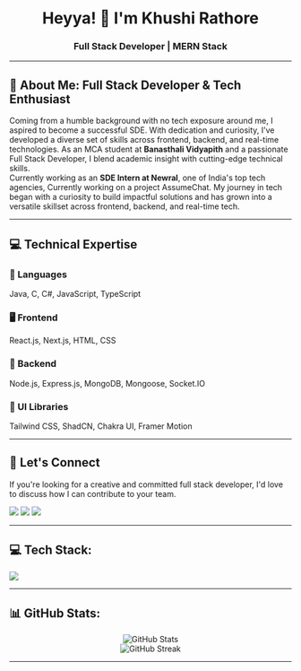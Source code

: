 <h1 align="center">Heyya! 👋 I'm Khushi Rathore</h1>
<h3 align="center">Full Stack Developer | MERN Stack</h3>

---

## 💫 About Me: Full Stack Developer & Tech Enthusiast

Coming from a humble background with no tech exposure around me, I aspired to become a successful SDE. With dedication and curiosity, I’ve developed a diverse set of skills across frontend, backend, and real-time technologies.
As an MCA student at **Banasthali Vidyapith** and a passionate Full Stack Developer, I blend academic insight with cutting-edge technical skills.  
Currently working as an **SDE Intern at Newral**, one of India's top tech agencies, Currently working on a project AssumeChat.
My journey in tech began with a curiosity to build impactful solutions and has grown into a versatile skillset across frontend, backend, and real-time tech.

---

## 💻 Technical Expertise

### 🧠 Languages
Java, C, C#, JavaScript, TypeScript

### 🖥️ Frontend
React.js, Next.js, HTML, CSS

### 🧩 Backend
Node.js, Express.js, MongoDB, Mongoose, Socket.IO

### 🎨 UI Libraries
Tailwind CSS, ShadCN, Chakra UI, Framer Motion

---

## 🤝 Let's Connect
If you're looking for a creative and committed full stack developer, I'd love to discuss how I can contribute to your team.

<p align="left">
  <a href="mailto:khushirathore64@"><img src="https://img.shields.io/badge/Email-red?style=flat-square&logo=gmail&logoColor=white" /></a>
  <a href="https://www.linkedin.com/in/khushi-rathore-5363a8257"><img src="https://img.shields.io/badge/LinkedIn-blue?style=flat-square&logo=linkedin" /></a>
  <a href="https://www.instagram.com/Khushee_rathore/#"><img src="https://img.shields.io/badge/Instagram-E4405F?style=flat-square&logo=instagram&logoColor=white" /></a>
</p>

---

## 💻 Tech Stack:
<p>
  <img src="https://skillicons.dev/icons?i=html,css,js,ts,react,next,nodejs,express,mongodb,tailwind,chakra,docker,git,github,firebase,vercel,figma,redux,prisma,nginx" />
</p>

---

## 📊 GitHub Stats:
<p align="center">
  <img src="https://github-readme-stats.vercel.app/api?username=khushirathore64&show_icons=true&theme=tokyonight" alt="GitHub Stats" />
  <br />
  <img src="https://github-readme-streak-stats.herokuapp.com/?user=khushirathore64&theme=tokyonight" alt="GitHub Streak" />
</p>

---


